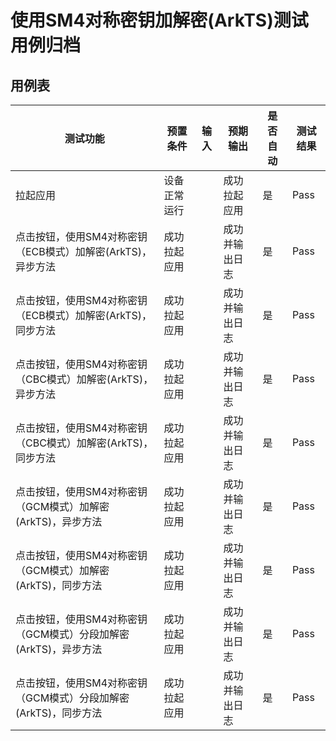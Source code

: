 # 使用SM4对称密钥加解密(ArkTS)测试用例归档

## 用例表

| 测试功能                                                     | 预置条件     | 输入 | 预期输出       | 是否自动 | 测试结果 |
| ------------------------------------------------------------ | ------------ | ---- | -------------- | -------- | -------- |
| 拉起应用                                                     | 设备正常运行 |      | 成功拉起应用   | 是       | Pass     |
| 点击按钮，使用SM4对称密钥（ECB模式）加解密(ArkTS)，异步方法  | 成功拉起应用 |      | 成功并输出日志 | 是       | Pass     |
| 点击按钮，使用SM4对称密钥（ECB模式）加解密(ArkTS)，同步方法  | 成功拉起应用 |      | 成功并输出日志 | 是       | Pass     |
| 点击按钮，使用SM4对称密钥（CBC模式）加解密(ArkTS)，异步方法  | 成功拉起应用 |      | 成功并输出日志 | 是       | Pass     |
| 点击按钮，使用SM4对称密钥（CBC模式）加解密(ArkTS)，同步方法  | 成功拉起应用 |      | 成功并输出日志 | 是       | Pass     |
| 点击按钮，使用SM4对称密钥（GCM模式）加解密(ArkTS)，异步方法  | 成功拉起应用 |      | 成功并输出日志 | 是       | Pass     |
| 点击按钮，使用SM4对称密钥（GCM模式）加解密(ArkTS)，同步方法  | 成功拉起应用 |      | 成功并输出日志 | 是       | Pass     |
| 点击按钮，使用SM4对称密钥（GCM模式）分段加解密(ArkTS)，异步方法 | 成功拉起应用 |      | 成功并输出日志 | 是       | Pass     |
| 点击按钮，使用SM4对称密钥（GCM模式）分段加解密(ArkTS)，同步方法 | 成功拉起应用 |      | 成功并输出日志 | 是       | Pass     |